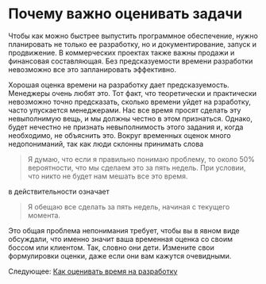 # Почему важно оценивать задачи
[//]: # (Version:1.0.0)
Чтобы как можно быстрее выпустить программное обеспечение, нужно планировать не только ее разработку, но и документирование, запуск и продвижение. В коммерческих проектах также важны продажи и финансовая составляющая. Без предсказуемости времени разработки невозможно все это запланировать эффективно.

Хорошая оценка времени на разработку дает предсказуемость. Менеджеры очень любят это. Тот факт, что теоретически и практически невозможно точно предсказать, сколько времени уйдет на рзработку, часто упускается менеджерами. Нас все время просят сделать эту невыполнимую вещь, и мы должны честно в этом признаться. Однако, будет нечестно не признать невыполнимость этого задания и, когда необходимо, не объяснить это. Вокруг временных оценок много недопониманий, так как люди склонны принимать слова

> Я думаю, что если я правильно понимаю проблему, то около 50% вероятности, что мы сделаем это за пять недель. При условии, что никто не будет нам мешать все это время.

в действительности означает

> Я обещаю все сделать за пять недель, начиная с текущего момента.

Это общая проблема непонимания требует, чтобы вы в явном виде обсуждали, что именно значит ваша временная оценка со своим боссом или клиентом. Так, словно они дети. Измените свои формулировки оценки, даже если они вам кажутся очевидными.

Следующее: [Как оценивать время на разработку](02-How-to-Estimate-Programming-Time.md)
